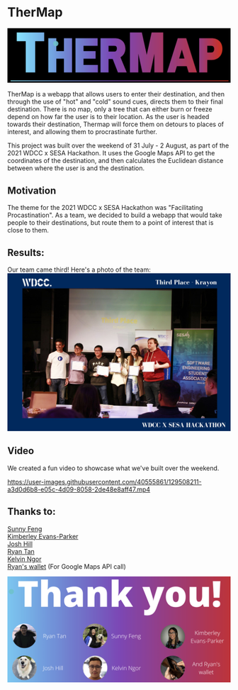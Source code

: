 # TherMap
![TherMap](/thermapFront.PNG)  

TherMap is a webapp that allows users to enter their destination, and then through the use of "hot" and "cold" sound cues, directs them to their final destination. There is no map, only a tree that can either burn or freeze depend on how far the user is to their location. As the user is headed towards their destination, Thermap will force them on detours to places of interest, and allowing them to procrastinate further.

This project was built over the weekend of 31 July - 2 August, as part of the 2021 WDCC x SESA Hackathon. It uses the Google Maps API to get the coordinates of the destination, and then calculates the Euclidean distance between where the user is and the destination. 

## Motivation

The theme for the 2021 WDCC x SESA Hackathon was "Facilitating Procastination". As a team, we decided to build a webapp that would take people to their destinations, but route them to a point of interest that is close to them. 

## Results:
Our team came third! Here's a photo of the team:  
![Third Place Photo](/ThirdPlace.jpg)  

## Video
We created a fun video to showcase what we've built over the weekend.

https://user-images.githubusercontent.com/40555861/129508211-a3d0d6b8-e05c-4d09-8058-2de48e8aff47.mp4



## Thanks to:
[Sunny Feng](https://www.linkedin.com/in/sunnyfeng617/)  
[Kimberley Evans-Parker](https://www.linkedin.com/in/kimberley-evans-parker/)  
[Josh Hill](https://www.linkedin.com/in/josh-hill-b655131a1/)  
[Ryan Tan](https://www.linkedin.com/in/rtan18/)  
[Kelvin Ngor](https://www.linkedin.com/in/kelvin-ngor-513619160/)  
[Ryan's wallet](https://www.google.com/search?q=empty+wallet&sxsrf=ALeKk00kHcVhVZuQ-zb2cPu9wAe7hUR-2Q:1629086428950&source=lnms&tbm=isch&sa=X&ved=2ahUKEwiClp_v07TyAhXzzDgGHYFkBggQ_AUoAXoECAEQAw&biw=1536&bih=753&dpr=2.5#imgrc=KklJy2VLumW9rM) (For Google Maps API call)

![TherMap](/ThankYou.PNG) 